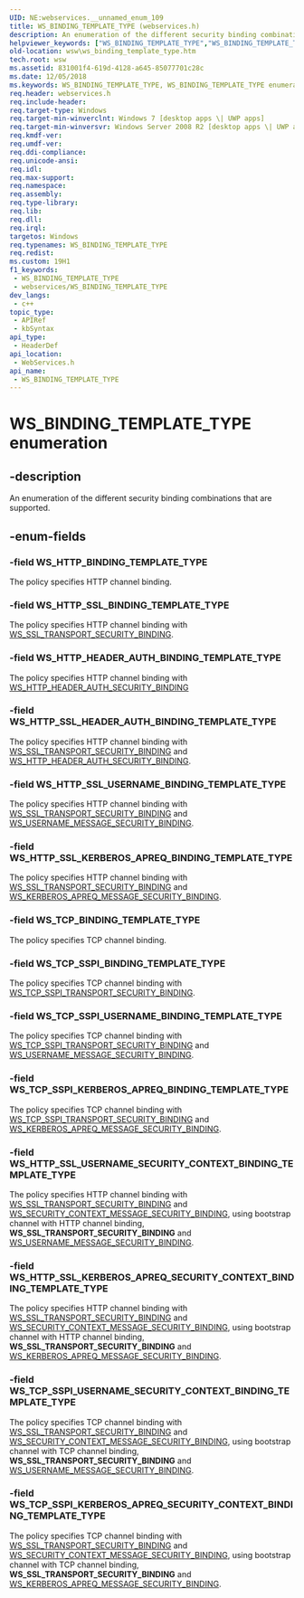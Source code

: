 ```yaml
---
UID: NE:webservices.__unnamed_enum_109
title: WS_BINDING_TEMPLATE_TYPE (webservices.h)
description: An enumeration of the different security binding combinations that are supported.
helpviewer_keywords: ["WS_BINDING_TEMPLATE_TYPE","WS_BINDING_TEMPLATE_TYPE enumeration [Web Services for Windows]","WS_HTTP_BINDING_TEMPLATE_TYPE","WS_HTTP_HEADER_AUTH_BINDING_TEMPLATE_TYPE","WS_HTTP_SSL_BINDING_TEMPLATE_TYPE","WS_HTTP_SSL_HEADER_AUTH_BINDING_TEMPLATE_TYPE","WS_HTTP_SSL_KERBEROS_APREQ_BINDING_TEMPLATE_TYPE","WS_HTTP_SSL_KERBEROS_APREQ_SECURITY_CONTEXT_BINDING_TEMPLATE_TYPE","WS_HTTP_SSL_USERNAME_BINDING_TEMPLATE_TYPE","WS_HTTP_SSL_USERNAME_SECURITY_CONTEXT_BINDING_TEMPLATE_TYPE","WS_TCP_BINDING_TEMPLATE_TYPE","WS_TCP_SSPI_BINDING_TEMPLATE_TYPE","WS_TCP_SSPI_KERBEROS_APREQ_BINDING_TEMPLATE_TYPE","WS_TCP_SSPI_KERBEROS_APREQ_SECURITY_CONTEXT_BINDING_TEMPLATE_TYPE","WS_TCP_SSPI_USERNAME_BINDING_TEMPLATE_TYPE","WS_TCP_SSPI_USERNAME_SECURITY_CONTEXT_BINDING_TEMPLATE_TYPE","webservices/WS_BINDING_TEMPLATE_TYPE","webservices/WS_HTTP_BINDING_TEMPLATE_TYPE","webservices/WS_HTTP_HEADER_AUTH_BINDING_TEMPLATE_TYPE","webservices/WS_HTTP_SSL_BINDING_TEMPLATE_TYPE","webservices/WS_HTTP_SSL_HEADER_AUTH_BINDING_TEMPLATE_TYPE","webservices/WS_HTTP_SSL_KERBEROS_APREQ_BINDING_TEMPLATE_TYPE","webservices/WS_HTTP_SSL_KERBEROS_APREQ_SECURITY_CONTEXT_BINDING_TEMPLATE_TYPE","webservices/WS_HTTP_SSL_USERNAME_BINDING_TEMPLATE_TYPE","webservices/WS_HTTP_SSL_USERNAME_SECURITY_CONTEXT_BINDING_TEMPLATE_TYPE","webservices/WS_TCP_BINDING_TEMPLATE_TYPE","webservices/WS_TCP_SSPI_BINDING_TEMPLATE_TYPE","webservices/WS_TCP_SSPI_KERBEROS_APREQ_BINDING_TEMPLATE_TYPE","webservices/WS_TCP_SSPI_KERBEROS_APREQ_SECURITY_CONTEXT_BINDING_TEMPLATE_TYPE","webservices/WS_TCP_SSPI_USERNAME_BINDING_TEMPLATE_TYPE","webservices/WS_TCP_SSPI_USERNAME_SECURITY_CONTEXT_BINDING_TEMPLATE_TYPE","wsw.ws_binding_template_type"]
old-location: wsw\ws_binding_template_type.htm
tech.root: wsw
ms.assetid: 831001f4-619d-4128-a645-85077701c28c
ms.date: 12/05/2018
ms.keywords: WS_BINDING_TEMPLATE_TYPE, WS_BINDING_TEMPLATE_TYPE enumeration [Web Services for Windows], WS_HTTP_BINDING_TEMPLATE_TYPE, WS_HTTP_HEADER_AUTH_BINDING_TEMPLATE_TYPE, WS_HTTP_SSL_BINDING_TEMPLATE_TYPE, WS_HTTP_SSL_HEADER_AUTH_BINDING_TEMPLATE_TYPE, WS_HTTP_SSL_KERBEROS_APREQ_BINDING_TEMPLATE_TYPE, WS_HTTP_SSL_KERBEROS_APREQ_SECURITY_CONTEXT_BINDING_TEMPLATE_TYPE, WS_HTTP_SSL_USERNAME_BINDING_TEMPLATE_TYPE, WS_HTTP_SSL_USERNAME_SECURITY_CONTEXT_BINDING_TEMPLATE_TYPE, WS_TCP_BINDING_TEMPLATE_TYPE, WS_TCP_SSPI_BINDING_TEMPLATE_TYPE, WS_TCP_SSPI_KERBEROS_APREQ_BINDING_TEMPLATE_TYPE, WS_TCP_SSPI_KERBEROS_APREQ_SECURITY_CONTEXT_BINDING_TEMPLATE_TYPE, WS_TCP_SSPI_USERNAME_BINDING_TEMPLATE_TYPE, WS_TCP_SSPI_USERNAME_SECURITY_CONTEXT_BINDING_TEMPLATE_TYPE, webservices/WS_BINDING_TEMPLATE_TYPE, webservices/WS_HTTP_BINDING_TEMPLATE_TYPE, webservices/WS_HTTP_HEADER_AUTH_BINDING_TEMPLATE_TYPE, webservices/WS_HTTP_SSL_BINDING_TEMPLATE_TYPE, webservices/WS_HTTP_SSL_HEADER_AUTH_BINDING_TEMPLATE_TYPE, webservices/WS_HTTP_SSL_KERBEROS_APREQ_BINDING_TEMPLATE_TYPE, webservices/WS_HTTP_SSL_KERBEROS_APREQ_SECURITY_CONTEXT_BINDING_TEMPLATE_TYPE, webservices/WS_HTTP_SSL_USERNAME_BINDING_TEMPLATE_TYPE, webservices/WS_HTTP_SSL_USERNAME_SECURITY_CONTEXT_BINDING_TEMPLATE_TYPE, webservices/WS_TCP_BINDING_TEMPLATE_TYPE, webservices/WS_TCP_SSPI_BINDING_TEMPLATE_TYPE, webservices/WS_TCP_SSPI_KERBEROS_APREQ_BINDING_TEMPLATE_TYPE, webservices/WS_TCP_SSPI_KERBEROS_APREQ_SECURITY_CONTEXT_BINDING_TEMPLATE_TYPE, webservices/WS_TCP_SSPI_USERNAME_BINDING_TEMPLATE_TYPE, webservices/WS_TCP_SSPI_USERNAME_SECURITY_CONTEXT_BINDING_TEMPLATE_TYPE, wsw.ws_binding_template_type
req.header: webservices.h
req.include-header: 
req.target-type: Windows
req.target-min-winverclnt: Windows 7 [desktop apps \| UWP apps]
req.target-min-winversvr: Windows Server 2008 R2 [desktop apps \| UWP apps]
req.kmdf-ver: 
req.umdf-ver: 
req.ddi-compliance: 
req.unicode-ansi: 
req.idl: 
req.max-support: 
req.namespace: 
req.assembly: 
req.type-library: 
req.lib: 
req.dll: 
req.irql: 
targetos: Windows
req.typenames: WS_BINDING_TEMPLATE_TYPE
req.redist: 
ms.custom: 19H1
f1_keywords:
 - WS_BINDING_TEMPLATE_TYPE
 - webservices/WS_BINDING_TEMPLATE_TYPE
dev_langs:
 - c++
topic_type:
 - APIRef
 - kbSyntax
api_type:
 - HeaderDef
api_location:
 - WebServices.h
api_name:
 - WS_BINDING_TEMPLATE_TYPE
---
```


# WS_BINDING_TEMPLATE_TYPE enumeration


## -description

An enumeration of the different security binding combinations that 
        are supported.

## -enum-fields

### -field WS_HTTP_BINDING_TEMPLATE_TYPE

The policy specifies HTTP channel binding.

### -field WS_HTTP_SSL_BINDING_TEMPLATE_TYPE

The policy specifies HTTP channel binding with <a href="https://docs.microsoft.com/windows/desktop/api/webservices/ns-webservices-ws_ssl_transport_security_binding">WS_SSL_TRANSPORT_SECURITY_BINDING</a>.

### -field WS_HTTP_HEADER_AUTH_BINDING_TEMPLATE_TYPE

The policy specifies HTTP channel binding with <a href="https://docs.microsoft.com/windows/desktop/api/webservices/ns-webservices-ws_http_header_auth_security_binding">WS_HTTP_HEADER_AUTH_SECURITY_BINDING</a>

### -field WS_HTTP_SSL_HEADER_AUTH_BINDING_TEMPLATE_TYPE

The policy specifies HTTP channel binding with <a href="https://docs.microsoft.com/windows/desktop/api/webservices/ns-webservices-ws_ssl_transport_security_binding">WS_SSL_TRANSPORT_SECURITY_BINDING</a> and
          <a href="https://docs.microsoft.com/windows/desktop/api/webservices/ns-webservices-ws_http_header_auth_security_binding">WS_HTTP_HEADER_AUTH_SECURITY_BINDING</a>.

### -field WS_HTTP_SSL_USERNAME_BINDING_TEMPLATE_TYPE

The policy specifies HTTP channel binding with <a href="https://docs.microsoft.com/windows/desktop/api/webservices/ns-webservices-ws_ssl_transport_security_binding">WS_SSL_TRANSPORT_SECURITY_BINDING</a> 
          and <a href="https://docs.microsoft.com/windows/desktop/api/webservices/ns-webservices-ws_username_message_security_binding">WS_USERNAME_MESSAGE_SECURITY_BINDING</a>.

### -field WS_HTTP_SSL_KERBEROS_APREQ_BINDING_TEMPLATE_TYPE

The policy specifies HTTP channel binding with <a href="https://docs.microsoft.com/windows/desktop/api/webservices/ns-webservices-ws_ssl_transport_security_binding">WS_SSL_TRANSPORT_SECURITY_BINDING</a> and <a href="https://docs.microsoft.com/windows/desktop/api/webservices/ns-webservices-ws_kerberos_apreq_message_security_binding">WS_KERBEROS_APREQ_MESSAGE_SECURITY_BINDING</a>.

### -field WS_TCP_BINDING_TEMPLATE_TYPE

The policy specifies TCP channel binding.

### -field WS_TCP_SSPI_BINDING_TEMPLATE_TYPE

The policy specifies TCP channel binding with <a href="https://docs.microsoft.com/windows/desktop/api/webservices/ns-webservices-ws_tcp_sspi_transport_security_binding">WS_TCP_SSPI_TRANSPORT_SECURITY_BINDING</a>.

### -field WS_TCP_SSPI_USERNAME_BINDING_TEMPLATE_TYPE

The policy specifies TCP channel binding with <a href="https://docs.microsoft.com/windows/desktop/api/webservices/ns-webservices-ws_tcp_sspi_transport_security_binding">WS_TCP_SSPI_TRANSPORT_SECURITY_BINDING</a> and
          <a href="https://docs.microsoft.com/windows/desktop/api/webservices/ns-webservices-ws_username_message_security_binding">WS_USERNAME_MESSAGE_SECURITY_BINDING</a>.

### -field WS_TCP_SSPI_KERBEROS_APREQ_BINDING_TEMPLATE_TYPE

The policy specifies TCP channel binding with <a href="https://docs.microsoft.com/windows/desktop/api/webservices/ns-webservices-ws_tcp_sspi_transport_security_binding">WS_TCP_SSPI_TRANSPORT_SECURITY_BINDING</a> and
          <a href="https://docs.microsoft.com/windows/desktop/api/webservices/ns-webservices-ws_kerberos_apreq_message_security_binding">WS_KERBEROS_APREQ_MESSAGE_SECURITY_BINDING</a>.

### -field WS_HTTP_SSL_USERNAME_SECURITY_CONTEXT_BINDING_TEMPLATE_TYPE

The policy specifies HTTP channel binding with <a href="https://docs.microsoft.com/windows/desktop/api/webservices/ns-webservices-ws_ssl_transport_security_binding">WS_SSL_TRANSPORT_SECURITY_BINDING</a> and
          <a href="https://docs.microsoft.com/windows/desktop/api/webservices/ns-webservices-ws_security_context_message_security_binding">WS_SECURITY_CONTEXT_MESSAGE_SECURITY_BINDING</a>,  using bootstrap channel
          with HTTP channel binding, <b>WS_SSL_TRANSPORT_SECURITY_BINDING</b> and
          <a href="https://docs.microsoft.com/windows/desktop/api/webservices/ns-webservices-ws_username_message_security_binding">WS_USERNAME_MESSAGE_SECURITY_BINDING</a>.

### -field WS_HTTP_SSL_KERBEROS_APREQ_SECURITY_CONTEXT_BINDING_TEMPLATE_TYPE

The policy specifies HTTP channel binding with <a href="https://docs.microsoft.com/windows/desktop/api/webservices/ns-webservices-ws_ssl_transport_security_binding">WS_SSL_TRANSPORT_SECURITY_BINDING</a> and
          <a href="https://docs.microsoft.com/windows/desktop/api/webservices/ns-webservices-ws_security_context_message_security_binding">WS_SECURITY_CONTEXT_MESSAGE_SECURITY_BINDING</a>,  using bootstrap channel
          with HTTP channel binding, <b>WS_SSL_TRANSPORT_SECURITY_BINDING</b> and
          <a href="https://docs.microsoft.com/windows/desktop/api/webservices/ns-webservices-ws_kerberos_apreq_message_security_binding">WS_KERBEROS_APREQ_MESSAGE_SECURITY_BINDING</a>.

### -field WS_TCP_SSPI_USERNAME_SECURITY_CONTEXT_BINDING_TEMPLATE_TYPE

The policy specifies TCP channel binding with <a href="https://docs.microsoft.com/windows/desktop/api/webservices/ns-webservices-ws_ssl_transport_security_binding">WS_SSL_TRANSPORT_SECURITY_BINDING</a> and
          <a href="https://docs.microsoft.com/windows/desktop/api/webservices/ns-webservices-ws_security_context_message_security_binding">WS_SECURITY_CONTEXT_MESSAGE_SECURITY_BINDING</a>,  using bootstrap channel
          with TCP channel binding, <b>WS_SSL_TRANSPORT_SECURITY_BINDING</b> and
          <a href="https://docs.microsoft.com/windows/desktop/api/webservices/ns-webservices-ws_username_message_security_binding">WS_USERNAME_MESSAGE_SECURITY_BINDING</a>.

### -field WS_TCP_SSPI_KERBEROS_APREQ_SECURITY_CONTEXT_BINDING_TEMPLATE_TYPE

The policy specifies TCP channel binding with <a href="https://docs.microsoft.com/windows/desktop/api/webservices/ns-webservices-ws_ssl_transport_security_binding">WS_SSL_TRANSPORT_SECURITY_BINDING</a> and
          <a href="https://docs.microsoft.com/windows/desktop/api/webservices/ns-webservices-ws_security_context_message_security_binding">WS_SECURITY_CONTEXT_MESSAGE_SECURITY_BINDING</a>,  using bootstrap channel
          with TCP channel binding, <b>WS_SSL_TRANSPORT_SECURITY_BINDING</b> and
          <a href="https://docs.microsoft.com/windows/desktop/api/webservices/ns-webservices-ws_kerberos_apreq_message_security_binding">WS_KERBEROS_APREQ_MESSAGE_SECURITY_BINDING</a>.

